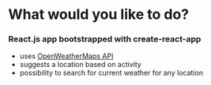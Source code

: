 # What would you like to do?
### React.js app bootstrapped with create-react-app 

* uses [OpenWeatherMaps API](https://openweathermap.org/)
* suggests a location based on activity
* possibility to search for current weather for any location
